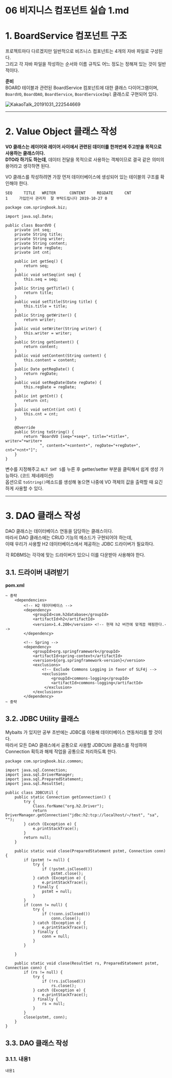 06 비지니스 컴포넌트 실습 1.md
=======================
# 1. BoardService 컴포넌트 구조  
프로젝트마다 다르겠지만 일반적으로 비즈니스 컴포넌트는 4개의 자바 파일로 구성된다.   
그리고 각 자바 파일을 작성하는 순서와 이름 규칙도 어느 정도는 정해져 있는 것이 일반적이다.  
  
**준비**   
BOARD 테이블과 관련된 BoardService 컴포넌트에 대한 클래스 다이어그램이며,  
```BoardVO```, ```BoardDAO```, ```BoardService```, ```BoardServiceImpl``` 클래스로 구현되어 있다.

![KakaoTalk_20191031_222544669](https://user-images.githubusercontent.com/50267433/67950674-6af9e280-fc2d-11e9-9a38-b026dfa47489.jpg)
   
***
# 2. Value Object 클래스 작성  
**VO 클래스는 레이어와 레이어 사이에서 관련된 데이터를 한꺼번에 주고받을 목적으로 사용하는 클래스이다.**    
**DTO라 하기도 하는데**, 데이터 전달을 목적으로 사용하는 객체이므로 결국 같은 의미의 용어라고 생각하면 된다.    

VO 클래스를 작성하려면 가장 먼저 데이터베이스에 생성되어 있는 테이블의 구조를 확인해야 한다.  
```
SEQ  	TITLE  	WRITER  	CONTENT  	REGDATE  	CNT  
1	  가입인사 관리자	잘 부탁드립니다 2019-10-27	0
```
```
package com.springbook.biz;

import java.sql.Date;

public class BoardVO {
	private int seq;
	private String title;
	private String writer;
	private String content;
	private Date regDate;
	private int cnt;
	
	public int getSeq() {
		return seq;
	}
	public void setSeq(int seq) {
		this.seq = seq;
	}
	public String getTitle() {
		return title;
	}
	public void setTitle(String title) {
		this.title = title;
	}
	public String getWriter() {
		return writer;
	}
	public void setWriter(String writer) {
		this.writer = writer;
	}
	public String getContent() {
		return content;
	}
	public void setContent(String content) {
		this.content = content;
	}
	public Date getRegDate() {
		return regDate;
	}
	public void setRegDate(Date regDate) {
		this.regDate = regDate;
	}
	public int getCnt() {
		return cnt;
	}
	public void setCnt(int cnt) {
		this.cnt = cnt;
	}
	
	@Override
	public String toString() {
		return "BoardVO [seq="+seq+", title="+title+", writer="+writer+
			   ", content="+content+", regDate="+regDate+", cnt="+cnt+"]";
	}
}
```
변수를 지정해주고 ```ALT SHT S```를 누른 후 getter/setter 부분을 클릭해서 쉽게 생성 가능하다. (코드 제네레이션)    
옵션으로 ```toString()```메소드를 생성해 놓으면 나중에 VO 객체의 값을 출력할 때 요긴하게 사용할 수 있다.      
   
***
# 3. DAO 클래스 작성
DAO 클래스는 데이터베이스 연동을 담당하는 클래스이다.    
따라서 DAO 클래스에는 CRUD 기능의 메소드가 구현되어야 하는데,     
이때 우리가 사용할 H2 데이터베이스에서 제공하는 JDBC 드라이버가 필요하다.   
  
각 RDBMS는 각각에 맞는 드라이버가 있으니 이를 다운받아 사용해야 한다.  
  
## 3.1. 드라이버 내려받기    
**pom.xml**
```
~ 중략
	<dependencies>
		<!-- H2 데이터베이스 -->
		<dependency>
			<groupId>com.h2database</groupId>
			<artifactId>h2</artifactId>
			<version>1.4.200</version> <!-- 현재 h2 버전에 맞게끔 매핑한다.-->
		</dependency>
	
		<!-- Spring -->
		<dependency>
			<groupId>org.springframework</groupId>
			<artifactId>spring-context</artifactId>
			<version>${org.springframework-version}</version>
			<exclusions>
				<!-- Exclude Commons Logging in favor of SLF4j -->
				<exclusion>
					<groupId>commons-logging</groupId>
					<artifactId>commons-logging</artifactId>
				 </exclusion>
			</exclusions>
		</dependency>
~ 중략
```
  
## 3.2. JDBC Utility 클래스  
Mybaits 가 있지만 공부 초반에는 JDBC를 이용해 데이터베이스 연동처리를 할 것이다.  
따라서 모든 DAO 클래스에서 공통으로 사용할 JDBCUtil 클래스를 작성하여   
Connection 획득과 해제 작업을 공통으로 처리하도록 한다.  
```
package com.springbook.biz.common;

import java.sql.Connection;
import java.sql.DriverManager;
import java.sql.PreparedStatement;
import java.sql.ResultSet;

public class JDBCUtil {
	public static Connection getConnection() {
		try {
			Class.forName("org.h2.Driver");
			return DriverManager.getConnection("jdbc:h2:tcp://localhost/~/test", "sa", "");
		} catch (Exception e) {
			e.printStackTrace();
		}
		return null;
	}

	public static void close(PreparedStatement pstmt, Connection conn) {
		if (pstmt != null) {
			try {
				if (!pstmt.isClosed())
					pstmt.close();
			} catch (Exception e) {
				e.printStackTrace();
			} finally {
				pstmt = null;
			}
		}
		if (conn != null) {
			try {
				if (!conn.isClosed())
					conn.close();
			} catch (Exception e) {
				e.printStackTrace();
			} finally {
				conn = null;
			}
		}

	}

	public static void close(ResultSet rs, PreparedStatement pstmt, Connection conn) {
		if (rs != null) {
			try {
				if (!rs.isClosed())
					rs.close();
			} catch (Exception e) {
				e.printStackTrace();
			} finally {
				rs = null;
			}
		}
		close(pstmt, conn);
	}
}
```
## 3.3. DAO 클래스 작성 


   



### 3.1.1. 내용1
```
내용1
```
